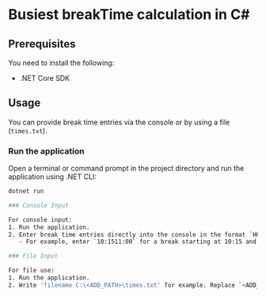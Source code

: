 # Busiest breakTime calculation in C# 

## Prerequisites

You need to install the following:
* .NET Core SDK

## Usage 

You can provide break time entries via the console or by using a file (`times.txt`).

### Run the application

Open a terminal or command prompt in the project directory and run the application using .NET CLI:
```bash
dotnet run

### Console Input

For console input:
1. Run the application.
2. Enter break time entries directly into the console in the format `HH:mmHH:mm`.
   - For example, enter `10:1511:00` for a break starting at 10:15 and ending at 11:00.

### File Input

For file use:
1. Run the application.
2. Write 'filename C:\<ADD_PATH>\times.txt' for example. Replace `<ADD_PATH>` with the actual path where `times.txt` is located.
